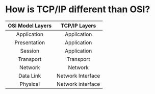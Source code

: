 # How is TCP/IP different than OSI?


| OSI Model Layers | TCP/IP Layers |
|:-----:|:-----:|
| Application | Application |
| Presentation | Application |
| Session | Application |
| Transport | Transport |
| Network | Network |
| Data Link | Network Interface |
| Physical | Network interface |

